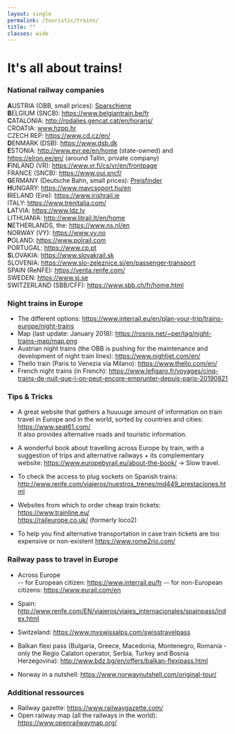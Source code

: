 ```yaml
---
layout: single
permalink: /touristic/trains/
title: ""
classes: wide
---
```


# It's all about trains!

### National railway companies 

**A**USTRIA (OBB, small prices): [Sparschiene](https://www.oebb.at/en/tickets-kundenkarten/oesterreich-europa/sparschiene.html) <br>
**B**ELGIUM (SNCB): https://www.belgiantrain.be/fr <br>
**C**ATALONIA: http://rodalies.gencat.cat/en/horaris/ <br>
CROATIA: www.hzpp.hr  <br>
CZECH REP: https://www.cd.cz/en/ <br>
**D**ENMARK (DSB): https://www.dsb.dk <br>
**E**STONIA: http://www.evr.ee/en/home (state-owned) and https://elron.ee/en/ (around Tallin, private company) <br>
**F**INLAND (VR): https://www.vr.fi/cs/vr/en/frontpage <br>
FRANCE (SNCB): https://www.oui.sncf/ <br>
**G**ERMANY (Deutsche Bahn, small prices): [Preisfinder](https://ps.bahn.de/preissuche/preissuche/psc_start.post?dbkanal_007=L01_S01_D001_KIN0014_sparpreisfinder-content-button_LZ03#stay) <br>
**H**UNGARY: https://www.mavcsoport.hu/en <br>
**I**RELAND (Eire): https://www.irishrail.ie <br>
ITALY: https://www.trenitalia.com/ <br>
**L**ATVIA: https://www.ldz.lv  <br>
LITHUANIA: http://www.litrail.lt/en/home <br>
**N**ETHERLANDS, the: https://www.ns.nl/en <br>
NORWAY (VY): https://www.vy.no <br>
**P**OLAND: https://www.polrail.com <br>
PORTUGAL: https://www.cp.pt  <br>
**S**LOVAKIA: https://www.slovakrail.sk <br>
SLOVENIA: https://www.slo-zeleznice.si/en/passenger-transport <br>
SPAIN (ReNFE): https://venta.renfe.com/  <br>
SWEDEN: https://www.sj.se  <br>
SWITZERLAND (SBB/CFF): https://www.sbb.ch/fr/home.html <br>

### Night trains in Europe
- The different options: https://www.interrail.eu/en/plan-your-trip/trains-europe/night-trains <br>
- Map (last update: January 2018): https://rosnix.net/~per/tag/night-trains-map/map.png <br>
- Austrian night trains (the OBB is pushing for the maintenance and development of night train lines): https://www.nightjet.com/en/ <br>
- Thello train (Paris to Venezia via Milano): https://www.thello.com/en/ <br>
- French night trains (in French): https://www.lefigaro.fr/voyages/cinq-trains-de-nuit-que-l-on-peut-encore-emprunter-depuis-paris-20190821


### Tips & Tricks

- A great website that gathers a huuuuge amount of information on train travel in Europe and in the world, sorted by countries and cities: https://www.seat61.com/  <br>
It also provides alternative roads and touristic information.

- A wonderful book about travelling across Europe by train, with a suggestion of trips and alternative railways + its complementary website: https://www.europebyrail.eu/about-the-book/ -> Slow travel. 


- To check the access to plug sockets on Spanish trains: http://www.renfe.com/viajeros/nuestros_trenes/md449_prestaciones.html

- Websites from which to order cheap train tickets: <br>
https://www.trainline.eu/ <br>
https://raileurope.co.uk/ (formerly loco2)

- To help you find alternative transportation in case train tickets are too expensive or non-existent
https://www.rome2rio.com/


### Railway pass to travel in Europe
- Across Europe <br>
-- for European citizen: https://www.interrail.eu/fr
-- for non-European citizens: https://www.eurail.com/en

- Spain: http://www.renfe.com/EN/viajeros/viajes_internacionales/spainpass/index.html <br>
- Switzeland: https://www.myswissalps.com/swisstravelpass <br>
- Balkan flexi pass (Bulgaria, Greece, Macedonia, Montenegro, Romania -only the Regio Calatori operator, Serbia, Turkey and Bosnia Herzegovina): http://www.bdz.bg/en/offers/balkan-flexipass.html <br>
- Norway in a nutshell: https://www.norwaynutshell.com/original-tour/


### Additional ressources
- Railway gazette: https://www.railwaygazette.com/ <br>
- Open railway map (all the railways in the world): https://www.openrailwaymap.org/




